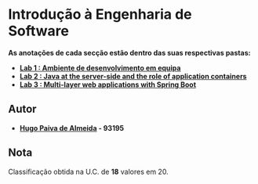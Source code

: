 # Introdução à Engenharia de Software

**As anotações de cada secção estão dentro das suas respectivas pastas:**

-   [**Lab 1 : Ambiente de desenvolvimento em equipa**](./lab_1) 
-   [**Lab 2 : Java at the server-side and the role of application containers**](./lab_2) 
-   [**Lab 3 : Multi-layer web applications with Spring Boot**](./lab_3) 


## Autor

 - **[Hugo Paiva de Almeida](https://github.com/hugofpaiva) - 93195**

## Nota

Classificação obtida na U.C. de **18** valores em 20.

